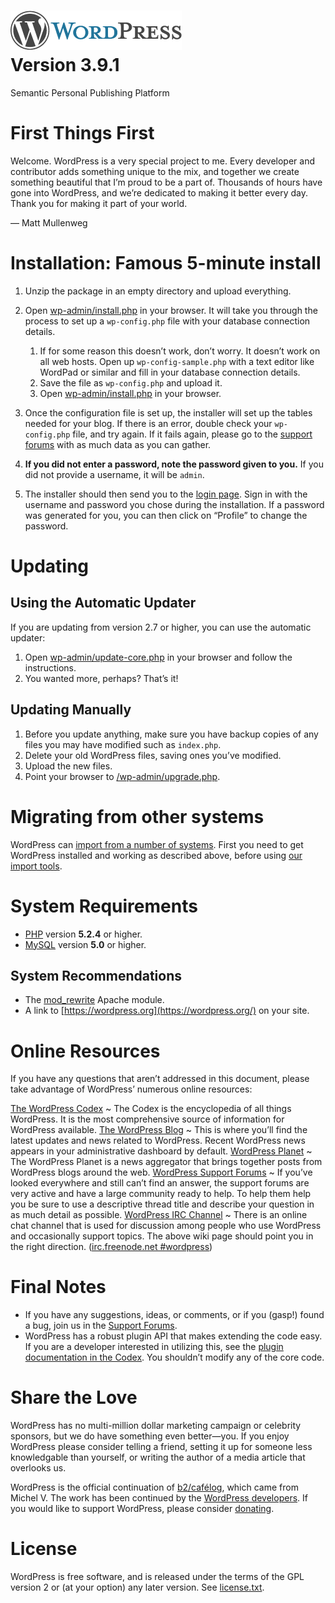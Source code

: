 [![WordPress](wp-admin/images/wordpress-logo.png)](https://wordpress.org/)  
Version 3.9.1
============================================================================

Semantic Personal Publishing Platform

First Things First
==================

Welcome. WordPress is a very special project to me. Every developer and contributor adds something unique to the mix, and together we create something beautiful that I’m proud to be a part of. Thousands of hours have gone into WordPress, and we’re dedicated to making it better every day. Thank you for making it part of your world.

— Matt Mullenweg

Installation: Famous 5-minute install
=====================================

1.  Unzip the package in an empty directory and upload everything.
2.  Open [wp-admin/install.php](wp-admin/install.php) in your browser. It will take you through the process to set up a `wp-config.php` file with your database connection details.
    1.  If for some reason this doesn’t work, don’t worry. It doesn’t work on all web hosts. Open up `wp-config-sample.php` with a text editor like WordPad or similar and fill in your database connection details.
    2.  Save the file as `wp-config.php` and upload it.
    3.  Open [wp-admin/install.php](wp-admin/install.php) in your browser.

3.  Once the configuration file is set up, the installer will set up the tables needed for your blog. If there is an error, double check your `wp-config.php` file, and try again. If it fails again, please go to the [support forums](https://wordpress.org/support/ "WordPress support") with as much data as you can gather.
4.  **If you did not enter a password, note the password given to you.** If you did not provide a username, it will be `admin`.
5.  The installer should then send you to the [login page](wp-login.php). Sign in with the username and password you chose during the installation. If a password was generated for you, you can then click on “Profile” to change the password.

Updating
========

Using the Automatic Updater
---------------------------

If you are updating from version 2.7 or higher, you can use the automatic updater:

1.  Open [wp-admin/update-core.php](wp-admin/update-core.php) in your browser and follow the instructions.
2.  You wanted more, perhaps? That’s it!

Updating Manually
-----------------

1.  Before you update anything, make sure you have backup copies of any files you may have modified such as `index.php`.
2.  Delete your old WordPress files, saving ones you’ve modified.
3.  Upload the new files.
4.  Point your browser to [/wp-admin/upgrade.php](wp-admin/upgrade.php).

Migrating from other systems
============================

WordPress can [import from a number of systems](http://codex.wordpress.org/Importing_Content). First you need to get WordPress installed and working as described above, before using [our import tools](wp-admin/import.php "Import to WordPress").

System Requirements
===================

-   [PHP](http://php.net/) version **5.2.4** or higher.
-   [MySQL](http://www.mysql.com/) version **5.0** or higher.

System Recommendations
----------------------

-   The [mod\_rewrite](http://httpd.apache.org/docs/2.2/mod/mod_rewrite.html) Apache module.
-   A link to [https://wordpress.org](https://wordpress.org/) on your site.

Online Resources
================

If you have any questions that aren’t addressed in this document, please take advantage of WordPress’ numerous online resources:

[The WordPress Codex](http://codex.wordpress.org/)
  ~ The Codex is the encyclopedia of all things WordPress. It is the most comprehensive source of information for WordPress available.
[The WordPress Blog](https://wordpress.org/news/)
  ~ This is where you’ll find the latest updates and news related to WordPress. Recent WordPress news appears in your administrative dashboard by default.
[WordPress Planet](http://planet.wordpress.org/)
  ~ The WordPress Planet is a news aggregator that brings together posts from WordPress blogs around the web.
[WordPress Support Forums](https://wordpress.org/support/)
  ~ If you’ve looked everywhere and still can’t find an answer, the support forums are very active and have a large community ready to help. To help them help you be sure to use a descriptive thread title and describe your question in as much detail as possible.
[WordPress IRC Channel](http://codex.wordpress.org/IRC)
  ~ There is an online chat channel that is used for discussion among people who use WordPress and occasionally support topics. The above wiki page should point you in the right direction. ([irc.freenode.net \#wordpress](irc://irc.freenode.net/wordpress))

Final Notes
===========

-   If you have any suggestions, ideas, or comments, or if you (gasp!) found a bug, join us in the [Support Forums](https://wordpress.org/support/).
-   WordPress has a robust plugin API that makes extending the code easy. If you are a developer interested in utilizing this, see the [plugin documentation in the Codex](http://codex.wordpress.org/Plugin_API "WordPress plugin API"). You shouldn’t modify any of the core code.

Share the Love
==============

WordPress has no multi-million dollar marketing campaign or celebrity sponsors, but we do have something even better—you. If you enjoy WordPress please consider telling a friend, setting it up for someone less knowledgable than yourself, or writing the author of a media article that overlooks us.

WordPress is the official continuation of [b2/cafélog](http://cafelog.com/), which came from Michel V. The work has been continued by the [WordPress developers](https://wordpress.org/about/). If you would like to support WordPress, please consider [donating](https://wordpress.org/donate/ "Donate to WordPress").

License
=======

WordPress is free software, and is released under the terms of the GPL version 2 or (at your option) any later version. See [license.txt](license.txt).
